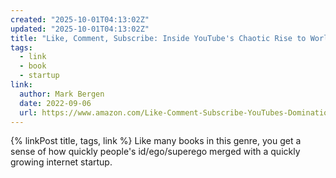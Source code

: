 ```yaml
---
created: "2025-10-01T04:13:02Z"
updated: "2025-10-01T04:13:02Z"
title: "Like, Comment, Subscribe: Inside YouTube's Chaotic Rise to World Domination"
tags:
  - link
  - book
  - startup
link:
  author: Mark Bergen
  date: 2022-09-06
  url: https://www.amazon.com/Like-Comment-Subscribe-YouTubes-Domination-ebook/dp/B09N6NYB8Q
---
```


{% linkPost title, tags, link %} Like many books in this genre, you get a sense of how quickly people's id/ego/superego merged with a quickly growing internet startup.
